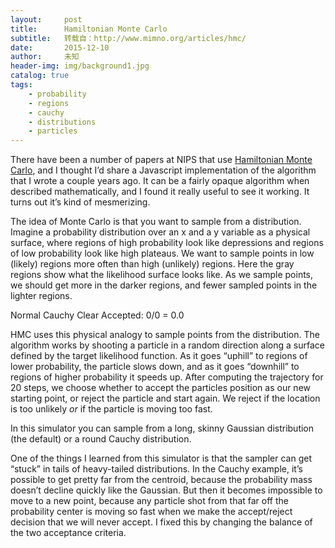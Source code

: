 ```yaml
---
layout:     post
title:      Hamiltonian Monte Carlo
subtitle:   转载自：http://www.mimno.org/articles/hmc/
date:       2015-12-10
author:     未知
header-img: img/background1.jpg
catalog: true
tags:
    - probability
    - regions
    - cauchy
    - distributions
    - particles
---
```


There have been a number of papers at NIPS that use [Hamiltonian Monte Carlo](http://arxiv.org/pdf/1206.1901.pdf), and I thought I’d share a Javascript implementation of the algorithm that I wrote a couple years ago. It can be a fairly opaque algorithm when described mathematically, and I found it really useful to see it working. It turns out it’s kind of mesmerizing.



The idea of Monte Carlo is that you want to sample from a distribution. Imagine a probability distribution over an x and a y variable as a physical surface, where regions of high probability look like depressions and regions of low probability look like high plateaus. We want to sample points in low (likely) regions more often than high (unlikely) regions. Here the gray regions show what the likelihood surface looks like. As we sample points, we should get more in the darker regions,
and fewer sampled points in the lighter regions.


Normal
Cauchy
Clear
Accepted:
0/0 =
0.0





HMC uses this physical analogy to sample points from the distribution. The algorithm works by shooting a particle in a random direction along a surface defined by the target likelihood function. As it goes “uphill” to regions of lower probability, the particle slows down, and as it goes “downhill” to regions of higher probability it speeds up. After computing the trajectory for 20 steps, we choose whether to accept the particles position as our new starting point, or reject the particle and start again. We reject if the location is too unlikely *or* if the particle is moving too fast.

In this simulator you can sample from a long, skinny Gaussian distribution (the default) or a round Cauchy distribution.

One of the things I learned from this simulator is that the sampler can get “stuck” in tails of heavy-tailed distributions. In the Cauchy example, it’s possible to get pretty far from the centroid, because the probability mass doesn’t decline quickly like the Gaussian. But then it becomes impossible to move to a new point, because any particle shot from that far off the probability center is moving so fast when we make the accept/reject decision that we will never accept. I fixed this by changing the balance of the two acceptance criteria.
